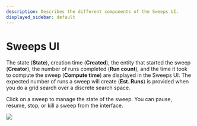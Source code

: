 ```yaml
---
description: Describes the different components of the Sweeps UI.
displayed_sidebar: default
---
```


# Sweeps UI

<head>
    <title>Sweeps UI</title>
</head>

<!-- <figure><img src="../../../.gitbook/assets/Screen Shot 2022-09-02 at 4.10.44 PM.png" alt=""><figcaption></figcaption></figure> -->

The state (**State**), creation time (**Created**), the entity that started the sweep (**Creator**), the number of runs completed (**Run count**), and the time it took to compute the sweep (**Compute time**) are displayed in the Sweeps UI. The expected number of runs a sweep will create (**Est. Runs**) is provided when you do a grid search over a discrete search space.



Click on a sweep to manage the state of the sweep. You can pause, resume, stop, or kill a sweep from the interface.

![](https://downloads.intercomcdn.com/i/o/146037849/aeae7b64ddf7008f48dfb170/sweep+controls.png)
